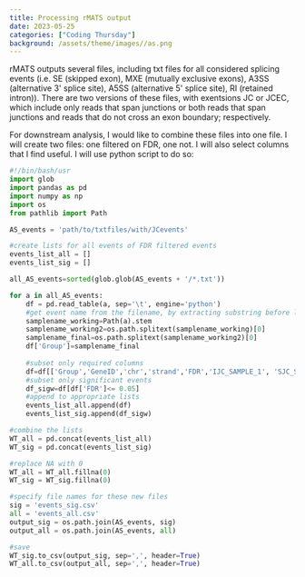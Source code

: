 ```yaml
---
title: Processing rMATS output 
date: 2023-05-25
categories: ["Coding Thursday"]
background: /assets/theme/images//as.png
---
```


rMATS outputs several files, including txt files for all considered splicing events (i.e. SE (skipped exon), MXE (mutually exclusive exons), A3SS (alternative 3' splice site), A5SS (alternative 5' splice site), RI (retained intron)). There are two versions of these files, with exentsions JC or JCEC, which include only reads that span junctions or both reads that span junctions and reads that do not cross an exon boundary; respectively.

For downstream analysis, I would like to combine these files into one file. I will create two files: one filtered on FDR, one not. I will also select columns that I find useful. I will use python script to do so:

```python
#!/bin/bash/usr
import glob
import pandas as pd
import numpy as np
import os
from pathlib import Path

AS_events = 'path/to/txtfiles/with/JCevents'

#create lists for all events of FDR filtered events
events_list_all = []
events_list_sig = []

all_AS_events=sorted(glob.glob(AS_events + '/*.txt'))

for a in all_AS_events:
    df = pd.read_table(a, sep='\t', engine='python')
    #get event name from the filename, by extracting substring before last period (.txt) and splitting it further, at it as a new column to a dataframe  
    samplename_working=Path(a).stem
    samplename_working2=os.path.splitext(samplename_working)[0]
    samplename_final=os.path.splitext(samplename_working2)[0]
    df['Group']=samplename_final
    
    #subset only required columns
    df=df[['Group','GeneID','chr','strand','FDR','IJC_SAMPLE_1', 'SJC_SAMPLE_1', 'IJC_SAMPLE_2', 'SJC_SAMPLE_2','IncLevel1','IncLevel2','IncLevelDifference']]
    #subset only significant events
    df_sigw=df[df['FDR']<= 0.05]
    #append to appropriate lists
    events_list_all.append(df)
    events_list_sig.append(df_sigw)

#combine the lists
WT_all = pd.concat(events_list_all)
WT_sig = pd.concat(events_list_sig)

#replace NA with 0
WT_all = WT_all.fillna(0)
WT_sig = WT_sig.fillna(0)

#specify file names for these new files
sig = 'events_sig.csv'
all = 'events_all.csv'
output_sig = os.path.join(AS_events, sig)
output_all = os.path.join(AS_events, all)

#save
WT_sig.to_csv(output_sig, sep=',', header=True)
WT_all.to_csv(output_all, sep=',', header=True)

```
